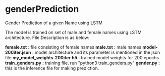 # genderPrediction
Gender Prediction of a given Name using LSTM

The model is trained on set of male and female names using LSTM architecture.
File Description is as below:

**female.txt** : file consisting of female names
**male.txt** : male names
**model-200iter.json** : model architecture and its parameter is mentioned in the json file
**my_model_weights-200iter.h5** : trained model weights for 200 epochs
**train_genders.py** : training file, run "python3 train_genders.py"
**gender.py** : this is the inference file for making prediction.

